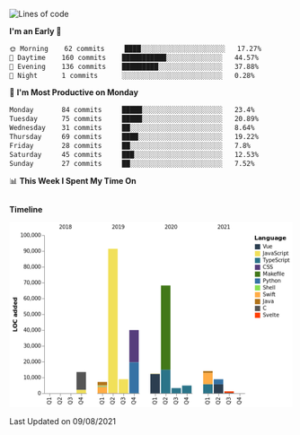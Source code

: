 <!--START_SECTION:waka-->
![Lines of code](https://img.shields.io/badge/From%20Hello%20World%20I%27ve%20Written-274200%20lines%20of%20code-blue)

**I'm an Early 🐤** 

```text
🌞 Morning    62 commits     ████░░░░░░░░░░░░░░░░░░░░░   17.27% 
🌆 Daytime    160 commits    ███████████░░░░░░░░░░░░░░   44.57% 
🌃 Evening    136 commits    █████████░░░░░░░░░░░░░░░░   37.88% 
🌙 Night      1 commits      ░░░░░░░░░░░░░░░░░░░░░░░░░   0.28%

```
📅 **I'm Most Productive on Monday** 

```text
Monday       84 commits     █████░░░░░░░░░░░░░░░░░░░░   23.4% 
Tuesday      75 commits     █████░░░░░░░░░░░░░░░░░░░░   20.89% 
Wednesday    31 commits     ██░░░░░░░░░░░░░░░░░░░░░░░   8.64% 
Thursday     69 commits     ████░░░░░░░░░░░░░░░░░░░░░   19.22% 
Friday       28 commits     ██░░░░░░░░░░░░░░░░░░░░░░░   7.8% 
Saturday     45 commits     ███░░░░░░░░░░░░░░░░░░░░░░   12.53% 
Sunday       27 commits     ██░░░░░░░░░░░░░░░░░░░░░░░   7.52%

```


📊 **This Week I Spent My Time On** 

```text
```

**Timeline**

![Chart not found](https://raw.githubusercontent.com/johann-lr/johann-lr/master/charts/bar_graph.png) 


 Last Updated on 09/08/2021
<!--END_SECTION:waka-->
